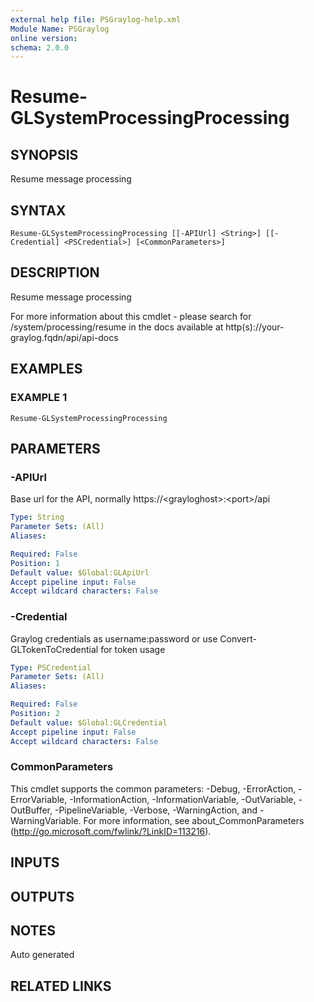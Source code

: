 ```yaml
---
external help file: PSGraylog-help.xml
Module Name: PSGraylog
online version:
schema: 2.0.0
---
```


# Resume-GLSystemProcessingProcessing

## SYNOPSIS
Resume message processing

## SYNTAX

```
Resume-GLSystemProcessingProcessing [[-APIUrl] <String>] [[-Credential] <PSCredential>] [<CommonParameters>]
```

## DESCRIPTION
Resume message processing


For more information about this cmdlet - please search for /system/processing/resume in the docs available at http(s)://your-graylog.fqdn/api/api-docs

## EXAMPLES

### EXAMPLE 1
```
Resume-GLSystemProcessingProcessing
```

## PARAMETERS

### -APIUrl
Base url for the API, normally https://\<grayloghost\>:\<port\>/api

```yaml
Type: String
Parameter Sets: (All)
Aliases:

Required: False
Position: 1
Default value: $Global:GLApiUrl
Accept pipeline input: False
Accept wildcard characters: False
```

### -Credential
Graylog credentials as username:password or use Convert-GLTokenToCredential for token usage

```yaml
Type: PSCredential
Parameter Sets: (All)
Aliases:

Required: False
Position: 2
Default value: $Global:GLCredential
Accept pipeline input: False
Accept wildcard characters: False
```

### CommonParameters
This cmdlet supports the common parameters: -Debug, -ErrorAction, -ErrorVariable, -InformationAction, -InformationVariable, -OutVariable, -OutBuffer, -PipelineVariable, -Verbose, -WarningAction, and -WarningVariable.
For more information, see about_CommonParameters (http://go.microsoft.com/fwlink/?LinkID=113216).

## INPUTS

## OUTPUTS

## NOTES
Auto generated

## RELATED LINKS
